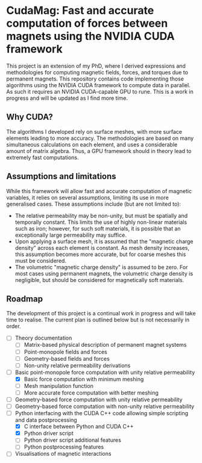 # CudaMag: Fast and accurate computation of forces between magnets using the NVIDIA CUDA framework

This project is an extension of my PhD, where I derived expressions and methodologies for computing magnetic fields, forces, and torques due to permanent magnets. This repository contains code implementing those algorithms using the NVIDIA CUDA framework to compute data in parallel. As such it requires an NVIDIA CUDA-capable GPU to rune. This is a work in progress and will be updated as I find more time.

## Why CUDA?

The algorithms I developed rely on surface meshes, with more surface elements leading to more accuracy. The methodologies are based on many simultaneous calculations on each element, and uses a considerable amount of matrix algebra. Thus, a GPU framework should in theory lead to extremely fast computations.

## Assumptions and limitations

While this framework will allow fast and accurate computation of magnetic variables, it relies on several assumptions, limiting its use in more generalised cases. These assumptions include (but are not limited to):
* The relative permeability may be non-unity, but must be spatially and temporally constant. This limits the use of highly non-linear materials such as iron; however, for such soft materials, it is possible that an exceptionally large permeability may suffice.
* Upon applying a surface mesh, it is assumed that the "magnetic charge density" across each element is constant. As mesh density increases, this assumption becomes more accurate, but for coarse meshes this must be considered.
* The volumetric "magnetic charge density" is assumed to be zero. For most cases using permanent magnets, the volumetric charge density is negligible, but should be considered for magnetically soft materials.

## Roadmap

The development of this project is a continual work in progress and will take time to realise. The current plan is outlined below but is not necessarily in order.

- [ ] Theory documentation
    - [ ] Matrix-based physical description of permanent magnet systems
    - [ ] Point-monopole fields and forces
    - [ ] Geometry-based fields and forces
    - [ ] Non-unity relative permeability derivations
- [ ] Basic point-monopole force computation with unity relative permeability
    - [X] Basic force computation with minimum meshing
    - [ ] Mesh manipulation function
    - [ ] More accurate force computation with better meshing
- [ ] Geometry-based force computation with unity relative permeability
- [ ] Geometry-based force computation with non-unity relative permeability
- [ ] Python interfacing with the CUDA C++ code allowing simple scripting and data postprocessing
    - [X] C interface between Python and CUDA C++
    - [X] Python driver script
    - [ ] Python driver script additional features
    - [ ] Python postprocessing features
- [ ] Visualisations of magnetic interactions